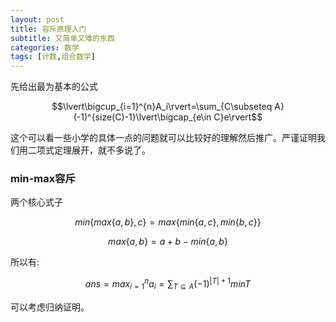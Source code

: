 ```yaml
---
layout: post
title: 容斥原理入门
subtitle: 又简单又难的东西
categories: 数学
tags: [计数,组合数学]
---
```


先给出最为基本的公式

$$\lvert\bigcup_{i=1}^{n}A_i\rvert=\sum_{C\subseteq A}(-1)^{size(C)-1}\lvert\bigcap_{e\in C}e\rvert$$

这个可以看一些小学的具体一点的问题就可以比较好的理解然后推广。严谨证明我们用二项式定理展开，就不多说了。

### min-max容斥

两个核心式子

$$min\{max\{a,b\},c\}=max\{min\{a,c\},min\{b,c\}\}$$

$$max\{a,b\}=a+b-min\{a,b\}$$

所以有:

$$ans=max_{i=1}^{n}a_i=\sum_{T\subseteq A}(-1)^{|T|+1}minT$$

可以考虑归纳证明。